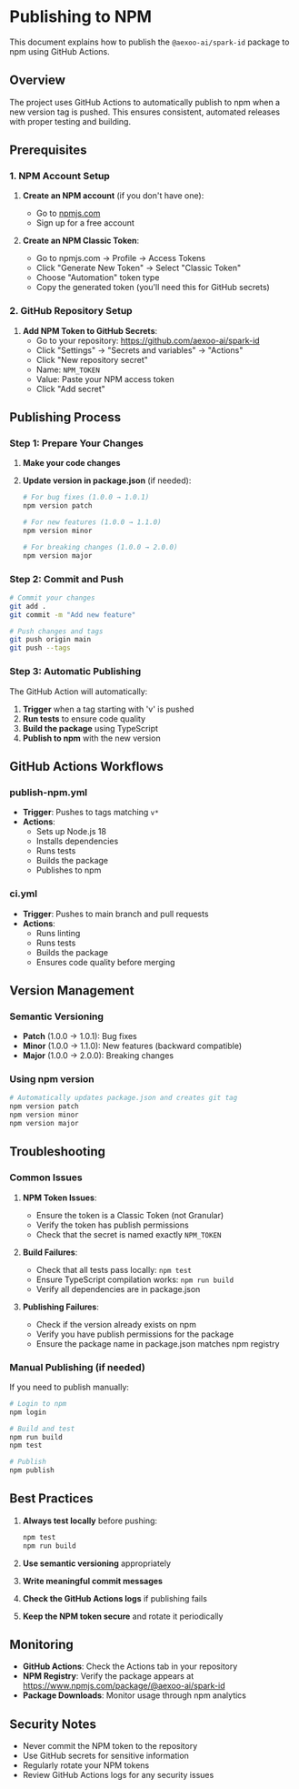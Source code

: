 # Publishing to NPM

This document explains how to publish the `@aexoo-ai/spark-id` package to npm using GitHub Actions.

## Overview

The project uses GitHub Actions to automatically publish to npm when a new version tag is pushed. This ensures consistent, automated releases with proper testing and building.

## Prerequisites

### 1. NPM Account Setup

1. **Create an NPM account** (if you don't have one):
   - Go to [npmjs.com](https://www.npmjs.com)
   - Sign up for a free account

2. **Create an NPM Classic Token**:
   - Go to npmjs.com → Profile → Access Tokens
   - Click "Generate New Token" → Select "Classic Token"
   - Choose "Automation" token type
   - Copy the generated token (you'll need this for GitHub secrets)

### 2. GitHub Repository Setup

1. **Add NPM Token to GitHub Secrets**:
   - Go to your repository: https://github.com/aexoo-ai/spark-id
   - Click "Settings" → "Secrets and variables" → "Actions"
   - Click "New repository secret"
   - Name: `NPM_TOKEN`
   - Value: Paste your NPM access token
   - Click "Add secret"

## Publishing Process

### Step 1: Prepare Your Changes

1. **Make your code changes**
2. **Update version in package.json** (if needed):

   ```bash
   # For bug fixes (1.0.0 → 1.0.1)
   npm version patch

   # For new features (1.0.0 → 1.1.0)
   npm version minor

   # For breaking changes (1.0.0 → 2.0.0)
   npm version major
   ```

### Step 2: Commit and Push

```bash
# Commit your changes
git add .
git commit -m "Add new feature"

# Push changes and tags
git push origin main
git push --tags
```

### Step 3: Automatic Publishing

The GitHub Action will automatically:

1. **Trigger** when a tag starting with 'v' is pushed
2. **Run tests** to ensure code quality
3. **Build the package** using TypeScript
4. **Publish to npm** with the new version

## GitHub Actions Workflows

### publish-npm.yml

- **Trigger**: Pushes to tags matching `v*`
- **Actions**:
  - Sets up Node.js 18
  - Installs dependencies
  - Runs tests
  - Builds the package
  - Publishes to npm

### ci.yml

- **Trigger**: Pushes to main branch and pull requests
- **Actions**:
  - Runs linting
  - Runs tests
  - Builds the package
  - Ensures code quality before merging

## Version Management

### Semantic Versioning

- **Patch** (1.0.0 → 1.0.1): Bug fixes
- **Minor** (1.0.0 → 1.1.0): New features (backward compatible)
- **Major** (1.0.0 → 2.0.0): Breaking changes

### Using npm version

```bash
# Automatically updates package.json and creates git tag
npm version patch
npm version minor
npm version major
```

## Troubleshooting

### Common Issues

1. **NPM Token Issues**:
   - Ensure the token is a Classic Token (not Granular)
   - Verify the token has publish permissions
   - Check that the secret is named exactly `NPM_TOKEN`

2. **Build Failures**:
   - Check that all tests pass locally: `npm test`
   - Ensure TypeScript compilation works: `npm run build`
   - Verify all dependencies are in package.json

3. **Publishing Failures**:
   - Check if the version already exists on npm
   - Verify you have publish permissions for the package
   - Ensure the package name in package.json matches npm registry

### Manual Publishing (if needed)

If you need to publish manually:

```bash
# Login to npm
npm login

# Build and test
npm run build
npm test

# Publish
npm publish
```

## Best Practices

1. **Always test locally** before pushing:

   ```bash
   npm test
   npm run build
   ```

2. **Use semantic versioning** appropriately

3. **Write meaningful commit messages**

4. **Check the GitHub Actions logs** if publishing fails

5. **Keep the NPM token secure** and rotate it periodically

## Monitoring

- **GitHub Actions**: Check the Actions tab in your repository
- **NPM Registry**: Verify the package appears at https://www.npmjs.com/package/@aexoo-ai/spark-id
- **Package Downloads**: Monitor usage through npm analytics

## Security Notes

- Never commit the NPM token to the repository
- Use GitHub secrets for sensitive information
- Regularly rotate your NPM tokens
- Review GitHub Actions logs for any security issues
